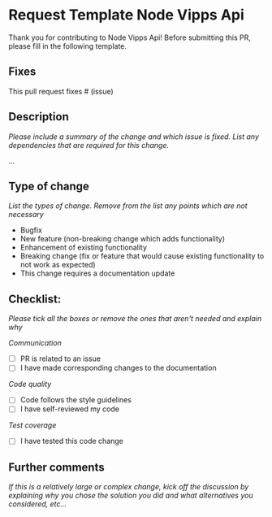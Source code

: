 # Request Template Node Vipps Api
Thank you for contributing to Node Vipps Api!
Before submitting this PR, please fill in the following template.

## Fixes
This pull request fixes # (issue)

## Description
_Please include a summary of the change and which issue is fixed. List any dependencies that are required for this change._

...

## Type of change
_List the types of change. Remove from the list any points which are not necessary_

* Bugfix
* New feature (non-breaking change which adds functionality)
* Enhancement of existing functionality
* Breaking change (fix or feature that would cause existing functionality to not work as expected)
* This change requires a documentation update


## Checklist:
_Please tick all the boxes or remove the ones that aren't needed and explain why_

*Communication*
* [ ] PR is related to an issue
* [ ] I have made corresponding changes to the documentation

*Code quality*
* [ ] Code follows the style guidelines
* [ ] I have self-reviewed my code

*Test coverage*
* [ ] I have tested this code change

## Further comments
_If this is a relatively large or complex change, kick off the discussion by explaining why you chose the solution you did and what alternatives you considered, etc..._